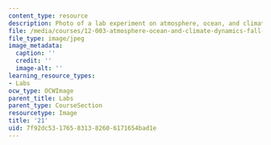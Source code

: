 ```yaml
---
content_type: resource
description: Photo of a lab experiment on atmosphere, ocean, and climate dynamics.
file: /media/courses/12-003-atmosphere-ocean-and-climate-dynamics-fall-2008/7f92dc531765831382606171654bad1e_21.jpg
file_type: image/jpeg
image_metadata:
  caption: ''
  credit: ''
  image-alt: ''
learning_resource_types:
- Labs
ocw_type: OCWImage
parent_title: Labs
parent_type: CourseSection
resourcetype: Image
title: '21'
uid: 7f92dc53-1765-8313-8260-6171654bad1e
---
```

